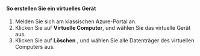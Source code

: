 #### <a name="to-delete-a-virtual-device"></a>So erstellen Sie ein virtuelles Gerät

1. Melden Sie sich am klassischen Azure-Portal an.
2. Klicken Sie auf **Virtuelle Computer**, und wählen Sie das virtuelle Gerät aus.
3. Klicken Sie auf **Löschen** , und wählen Sie alle Datenträger des virtuellen Computers aus.

